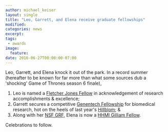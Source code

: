 ```yaml
---
author: michael_keiser
layout: single
title: "Leo, Garrett, and Elena receive graduate fellowships"
modified:
categories: news
excerpt:
tags:
 - awards
image:
  feature:
date: 2016-06-27T00:00:00-07:00
---
```


Leo, Garrett, and Elena knock it out of the park. In a record summer (hereafter to be known for far more than what some sources dub a 'shocking' Game of Thrones season 6 finale),

1. Leo is named a [Fletcher Jones Fellow](http://graduate.ucsf.edu/internal-fellowships#recipients) in acknowledgement of research accomplishments & excellence;
2. Garrett secures a competitive [Genentech Fellowship](http://graduate.ucsf.edu/internal-fellowships#recipients) for biomedical research, hot on the heels of last year's [Hillblom](/news/2015-09-14-garrett-named-hillblom-fellow/); &
3. Along with her [NSF GRF](/news/2016-03-29-elena-receive-nsf-grfp-fellowship/), Elena is now a [HHMI Gilliam Fellow](http://www.hhmi.org/news/gilliam-fellowships-awarded-34-students-support-diversity-sciences).

Celebrations to follow.